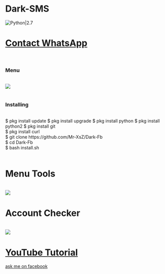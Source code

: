 # Dark-SMS
![Python|2.7](https://img.shields.io/badge/Python-2.7-blue.svg)
<br><h1><a href="https://wa.me/6282211661007?text=Saya%20Mao%20Beli%20Linse%20Dark%20Fb%20Harga%2010k">Contact WhatsApp </a></h1><br><h3> Menu </h3><br>
<img src="https://github.com/Mr-XsZ/dark-sms/blob/master/mig/Screenshot_20200407-104619_Termux.jpg"/>
<br><br>
<h3>Installing</h3><br>
$ pkg install update
$ pkg install upgrade
$ pkg install python
$ pkg install python2
$ pkg install git<br>
$ pkg install curl<br>
$ git clone https://github.com/Mr-XsZ/Dark-Fb<br>
$ cd Dark-Fb<br>
$ bash install.sh<br><br>
<h1>Menu Tools</h1><br>
<img src="https://github.com/wareares/ss/blob/master/Screenshot_20191022-093414_Termux-picsay.jpg"/>
<br><h1>Account Checker</h1><br>
<img src="https://github.com/Mr-XsZ/Dark-Fb/blob/master/Raw/Screenshot.png"/>
<h1><a href ="https://www.youtube.com/channel/UCLU9H65QrIC6u2UetU6476w">YouTube Tutorial</a></h1>
<a href ="https://mbasic.facebook.com/2angga315">ask me on facebook</a>
 
